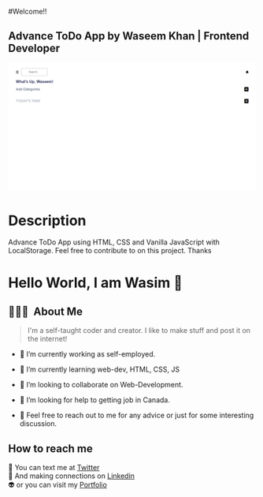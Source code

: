 #Welcome!!
## Advance ToDo App by Waseem Khan | Frontend Developer

![Example Image](https://raw.githubusercontent.com/Wacemk96/Advance-ToDo-App/master/Advance%20ToDo%20app.png)
# Description
Advance ToDo App using HTML, CSS and Vanilla JavaScript with LocalStorage. Feel free to contribute to on this project. Thanks

# <b> Hello World, I am Wasim 👋</b>

## 👨🏻‍💻 &nbsp;About Me

> I'm a self-taught coder and creator. I like to make stuff and post it on the internet!

- 🔭 I’m currently working as self-employed.

- 🌱 I’m currently learning web-dev, HTML, CSS, JS

- 👯 I’m looking to collaborate on Web-Development.

- 🤔 I’m looking for help to getting job in Canada.

- 💬 Feel free to reach out to me for any advice or just for some interesting discussion.

## How to reach me

:pencil:  You can text me at [Twitter][1] <br/>
:handshake: And making connections on [Linkedin][2] <br/>
:alien: or you can visit my [Portfolio][3] <br/>

[1]: https://twitter.com/WasimKhan96
[2]: https://www.linkedin.com/in/wasimkhan96/
[3]: https://wacemk96.github.io/public_portfolio/
